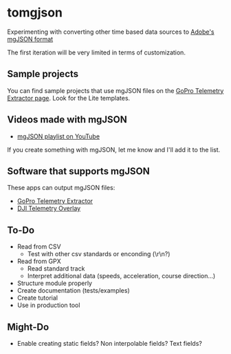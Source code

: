 # tomgjson

Experimenting with converting other time based data sources to [Adobe's mgJSON format](https://github.com/JuanIrache/mgjson)

The first iteration will be very limited in terms of customization.

## Sample projects

You can find sample projects that use mgJSON files on the [GoPro Telemetry Extractor page](https://goprotelemetryextractor.com#ae). Look for the Lite templates.

## Videos made with mgJSON

- [mgJSON playlist on YouTube](https://youtu.be/TAdxsTv4hPU?list=PLgoeWSWqXedI7FbZccAEudt2_t8qPX0Px)

If you create something with mgJSON, let me know and I'll add it to the list.

## Software that supports mgJSON

These apps can output mgJSON files:

- [GoPro Telemetry Extractor](https://goprotelemetryextractor.com)
- [DJI Telemetry Overlay](https://djitelemetryoverlay.com)

## To-Do

- Read from CSV
  - Test with other csv standards or enconding (\r\n?)
- Read from GPX
  - Read standard track
  - Interpret additional data (speeds, acceleration, course direction...)
- Structure module properly
- Create documentation (tests/examples)
- Create tutorial
- Use in production tool

## Might-Do

- Enable creating static fields? Non interpolable fields? Text fields?
